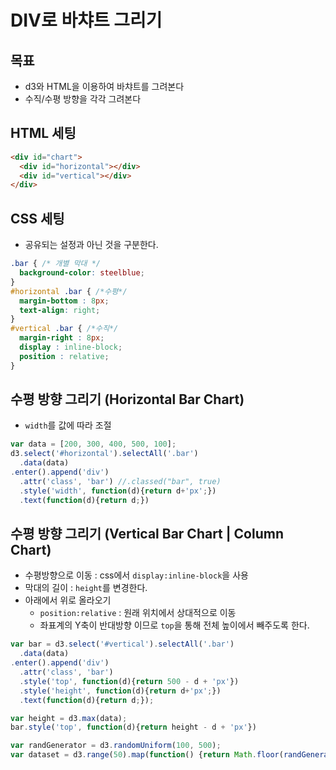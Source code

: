 DIV로 바챠트 그리기
===

목표
---
- d3와 HTML을 이용하여 바챠트를 그려본다
- 수직/수평 방향을 각각 그려본다


HTML 세팅
---

```html
<div id="chart">
  <div id="horizontal"></div>
  <div id="vertical"></div>
</div>
```

CSS 세팅
----

 - 공유되는 설정과 아닌 것을 구분한다.

```css
.bar { /* 개별 막대 */
  background-color: steelblue;
}
#horizontal .bar { /*수평*/
  margin-bottom : 8px;
  text-align: right;
}
#vertical .bar { /*수직*/
  margin-right : 8px;
  display : inline-block;
  position : relative;
}
```

수평 방향 그리기 (Horizontal Bar Chart)
---

 - `width`를 값에 따라 조절

```javascript
var data = [200, 300, 400, 500, 100];
d3.select('#horizontal').selectAll('.bar')
  .data(data)
.enter().append('div')
  .attr('class', 'bar') //.classed("bar", true)
  .style('width', function(d){return d+'px';})
  .text(function(d){return d;})

```

수평 방향 그리기 (Vertical Bar Chart | Column Chart)
---

 - 수평방향으로 이동 : css에서 `display:inline-block`을 사용
 - 막대의 길이 : `height`를 변경한다.
 - 아래에서 위로 올라오기 
   - `position:relative` : 원래 위치에서 상대적으로 이동
   - 좌표계의 Y축이 반대방향 이므로 `top`을 통해 전체 높이에서 빼주도록 한다.

```javascript
var bar = d3.select('#vertical').selectAll('.bar')
  .data(data)
.enter().append('div')
  .attr('class', 'bar')
  .style('top', function(d){return 500 - d + 'px'})
  .style('height', function(d){return d+'px';})
  .text(function(d){return d;});
```

```javascript
var height = d3.max(data);
bar.style('top', function(d){return height - d + 'px'})
```

```javascript
var randGenerator = d3.randomUniform(100, 500);
var dataset = d3.range(50).map(function() {return Math.floor(randGenerator())});
```
